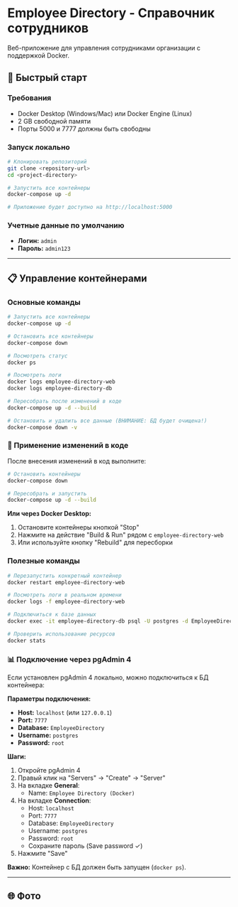 # Employee Directory - Справочник сотрудников

Веб-приложение для управления сотрудниками организации с поддержкой Docker.

## 🚀 Быстрый старт

### Требования
- Docker Desktop (Windows/Mac) или Docker Engine (Linux)
- 2 GB свободной памяти
- Порты 5000 и 7777 должны быть свободны

### Запуск локально

```bash
# Клонировать репозиторий
git clone <repository-url>
cd <project-directory>

# Запустить все контейнеры
docker-compose up -d

# Приложение будет доступно на http://localhost:5000
```

### Учетные данные по умолчанию
- **Логин:** `admin`
- **Пароль:** `admin123`

---

## 📋 Управление контейнерами

### Основные команды

```bash
# Запустить все контейнеры
docker-compose up -d

# Остановить все контейнеры
docker-compose down

# Посмотреть статус
docker ps

# Посмотреть логи
docker logs employee-directory-web
docker logs employee-directory-db

# Пересобрать после изменений в коде
docker-compose up -d --build

# Остановить и удалить все данные (ВНИМАНИЕ: БД будет очищена!)
docker-compose down -v
```

### 🔄 Применение изменений в коде

После внесения изменений в код выполните:

```bash
# Остановить контейнеры
docker-compose down

# Пересобрать и запустить
docker-compose up -d --build
```

**Или через Docker Desktop:**
1. Остановите контейнеры кнопкой "Stop"
2. Нажмите на действие "Build & Run" рядом с `employee-directory-web`
3. Или используйте кнопку "Rebuild" для пересборки

### Полезные команды

```bash
# Перезапустить конкретный контейнер
docker restart employee-directory-web

# Посмотреть логи в реальном времени
docker logs -f employee-directory-web

# Подключиться к базе данных
docker exec -it employee-directory-db psql -U postgres -d EmployeeDirectory

# Проверить использование ресурсов
docker stats
```

### 📊 Подключение через pgAdmin 4

Если установлен pgAdmin 4 локально, можно подключиться к БД контейнера:

**Параметры подключения:**
- **Host:** `localhost` (или `127.0.0.1`)
- **Port:** `7777`
- **Database:** `EmployeeDirectory`
- **Username:** `postgres`
- **Password:** `root`

**Шаги:**
1. Откройте pgAdmin 4
2. Правый клик на "Servers" → "Create" → "Server"
3. На вкладке **General**:
   - Name: `Employee Directory (Docker)`
4. На вкладке **Connection**:
   - Host: `localhost`
   - Port: `7777`
   - Database: `EmployeeDirectory`
   - Username: `postgres`
   - Password: `root`
   - Сохраните пароль (Save password ✓)
5. Нажмите "Save"

**Важно:** Контейнер с БД должен быть запущен (`docker ps`).

---

## 🌐 Фото





